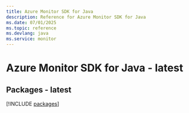 ```yaml
---
title: Azure Monitor SDK for Java
description: Reference for Azure Monitor SDK for Java
ms.date: 07/01/2025
ms.topic: reference
ms.devlang: java
ms.service: monitor
---
```

# Azure Monitor SDK for Java - latest
## Packages - latest
[!INCLUDE [packages](monitor-index.md)]